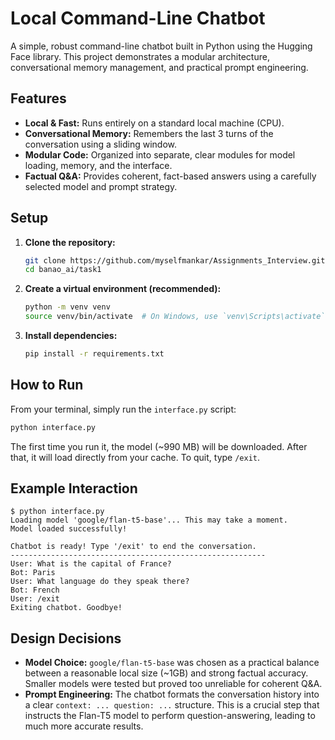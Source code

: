 # Local Command-Line Chatbot

A simple, robust command-line chatbot built in Python using the Hugging Face library. This project demonstrates a modular architecture, conversational memory management, and practical prompt engineering.

## Features

-   **Local & Fast:** Runs entirely on a standard local machine (CPU).
-   **Conversational Memory:** Remembers the last 3 turns of the conversation using a sliding window.
-   **Modular Code:** Organized into separate, clear modules for model loading, memory, and the interface.
-   **Factual Q&A:** Provides coherent, fact-based answers using a carefully selected model and prompt strategy.

## Setup

1.  **Clone the repository:**
    ```bash
    git clone https://github.com/myselfmankar/Assignments_Interview.git
    cd banao_ai/task1
    ```

2.  **Create a virtual environment (recommended):**
    ```bash
    python -m venv venv
    source venv/bin/activate  # On Windows, use `venv\Scripts\activate`
    ```

3.  **Install dependencies:**
    ```bash
    pip install -r requirements.txt
    ```

## How to Run

From your terminal, simply run the `interface.py` script:

```bash
python interface.py
```
The first time you run it, the model (~990 MB) will be downloaded. After that, it will load directly from your cache. To quit, type `/exit`.

## Example Interaction

```
$ python interface.py
Loading model 'google/flan-t5-base'... This may take a moment.
Model loaded successfully!

Chatbot is ready! Type '/exit' to end the conversation.
---------------------------------------------------------
User: What is the capital of France?
Bot: Paris
User: What language do they speak there?
Bot: French
User: /exit
Exiting chatbot. Goodbye!
```

## Design Decisions

-   **Model Choice:** `google/flan-t5-base` was chosen as a practical balance between a reasonable local size (~1GB) and strong factual accuracy. Smaller models were tested but proved too unreliable for coherent Q&A.
-   **Prompt Engineering:** The chatbot formats the conversation history into a clear `context: ... question: ...` structure. This is a crucial step that instructs the Flan-T5 model to perform question-answering, leading to much more accurate results.

